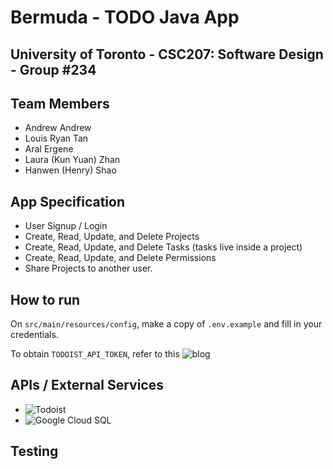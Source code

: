# Bermuda - TODO Java App
## University of Toronto - CSC207: Software Design - Group #234

## Team Members
- Andrew Andrew
- Louis Ryan Tan
- Aral Ergene
- Laura (Kun Yuan) Zhan
- Hanwen (Henry) Shao

## App Specification
- User Signup / Login
- Create, Read, Update, and Delete Projects 
- Create, Read, Update, and Delete Tasks (tasks live inside a project)
- Create, Read, Update, and Delete Permissions
- Share Projects to another user.

## How to run
On `src/main/resources/config`, make a copy of `.env.example` and fill in your credentials.

To obtain `TODOIST_API_TOKEN`, refer to this ![blog](https://todoist.com/help/articles/find-your-api-token-Jpzx9IIlB) 

## APIs / External Services
- ![Todoist](https://app.todoist.com/app/today)
- ![Google Cloud SQL](https://cloud.google.com/sql)

## Testing
